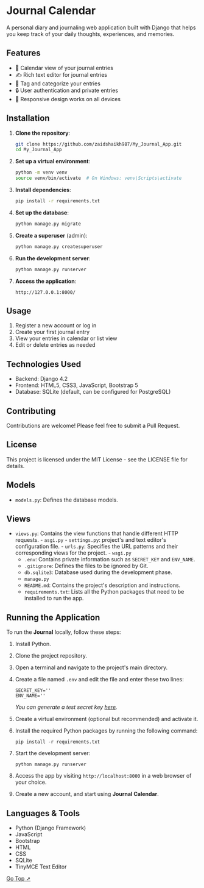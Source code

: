 # Journal Calendar

A personal diary and journaling web application built with Django that helps you keep track of your daily thoughts, experiences, and memories.

## Features

- 📅 Calendar view of your journal entries
- ✍️ Rich text editor for journal entries
- 🔖 Tag and categorize your entries
- 🔒 User authentication and private entries
- 📱 Responsive design works on all devices

## Installation

1. **Clone the repository**:
   ```bash
   git clone https://github.com/zaidshaikh987/My_Journal_App.git
   cd My_Journal_App
   ```

2. **Set up a virtual environment**:
   ```bash
   python -m venv venv
   source venv/bin/activate  # On Windows: venv\Scripts\activate
   ```

3. **Install dependencies**:
   ```bash
   pip install -r requirements.txt
   ```

4. **Set up the database**:
   ```bash
   python manage.py migrate
   ```

5. **Create a superuser** (admin):
   ```bash
   python manage.py createsuperuser
   ```

6. **Run the development server**:
   ```bash
   python manage.py runserver
   ```

7. **Access the application**:
   ```
   http://127.0.0.1:8000/
   ```

## Usage

1. Register a new account or log in
2. Create your first journal entry
3. View your entries in calendar or list view
4. Edit or delete entries as needed

## Technologies Used

- Backend: Django 4.2
- Frontend: HTML5, CSS3, JavaScript, Bootstrap 5
- Database: SQLite (default, can be configured for PostgreSQL)

## Contributing

Contributions are welcome! Please feel free to submit a Pull Request.

## License

This project is licensed under the MIT License - see the LICENSE file for details.

## Models

- `models.py`: Defines the database models.

## Views

- `views.py`: Contains the view functions that handle different HTTP requests.
      - `asgi.py`
      - `settings.py`: project's and text editor's configuration file.
      - `urls.py`: Specifies the URL patterns and their corresponding views for the project.
      - `wsgi.py`
    - `.env`: Contains private information such as `SECRET_KEY` and `ENV_NAME`.
    - `.gitignore`: Defines the files to be ignored by Git.
    - `db.sqlite3`: Database used during the development phase.
    - `manage.py`
    - `README.md`: Contains the project's description and instructions.
    - `requirements.txt`: Lists all the Python packages that need to be installed to run the app.
  

## Running the Application
To run the **Journal** locally, follow these steps:

1. Install Python.
2. Clone the project repository.
3. Open a terminal and navigate to the project's main directory.
4. Create a file named `.env` and edit the file and enter these two lines:
    ```
    SECRET_KEY=''
    ENV_NAME=''
    ```
    _You can generate a test secret key [here](https://djecrety.ir/)._

5. Create a virtual environment (optional but recommended) and activate it.
6. Install the required Python packages by running the following command:
    ```
    pip install -r requirements.txt
    ```
7. Start the development server:
    ```
    python manage.py runserver
    ```
8. Access the app by visiting `http://localhost:8000` in a web browser of your choice.
9. Create a new account, and start using **Journal Calendar**.


## Languages & Tools

- Python (Django Framework)
- JavaScript
- Bootstrap
- HTML
- CSS
- SQLite
- TinyMCE Text Editor

[Go Top ➚](#journal)
